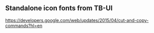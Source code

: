 
Standalone icon fonts from TB-UI
----

https://developers.google.com/web/updates/2015/04/cut-and-copy-commands?hl=en
